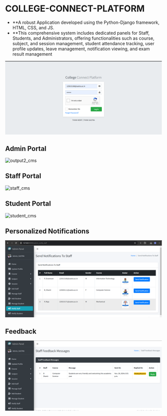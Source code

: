 # COLLEGE-CONNECT-PLATFORM

- **A robust Application developed using the Python-Django framework, HTML, CSS, and JS. 
- **This comprehensive system includes dedicated panels for Staff, Students, and Administrators, offering functionalities such as course, subject, and
session management, student attendance tracking, user profile updates, leave management, notification viewing, and
exam result management

![login](https://github.com/sandy1in/College-Connect-Platform/blob/master/login.png)
## Admin Portal
![output2_cms](https://github.com/sandy1in/College-Management-System/assets/103809326/f098bf13-2030-4ac4-ac7f-2978e89e3c7e)
## Staff Portal
![staff_cms](https://github.com/sandy1in/College-Management-System/assets/103809326/33ec4d7c-ca75-49d6-851a-4155f8ea5b0f)
## Student Portal
![student_cms](https://github.com/sandy1in/College-Management-System/assets/103809326/a72bd598-dd64-4277-ae7b-90fdca1025af)

## Personalized Notifications
![notifications](https://github.com/sandy1in/College-Connect-Platform/blob/master/notifications.png)
## Feedback
![feedback](https://github.com/sandy1in/College-Connect-Platform/blob/master/feedback.png)
